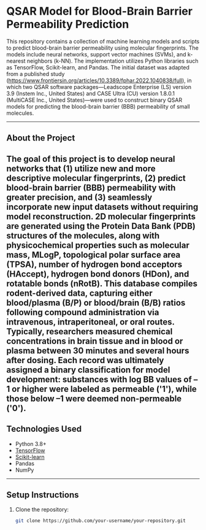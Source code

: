 # QSAR Model for Blood-Brain Barrier Permeability Prediction

This repository contains a collection of machine learning models and scripts to predict blood-brain barrier permeability using molecular fingerprints. The models include neural networks, support vector machines (SVMs), and k-nearest neighbors (k-NN). The implementation utilizes Python libraries such as TensorFlow, Scikit-learn, and Pandas.
The initial dataset was adapted from a published study (https://www.frontiersin.org/articles/10.3389/fphar.2022.1040838/full), in which two QSAR software packages—Leadscope Enterprise (LS) version 3.9 (Instem Inc., United States) and CASE Ultra (CU) version 1.8.0.1 (MultiCASE Inc., United States)—were used to construct binary QSAR models for predicting the blood-brain barrier (BBB) permeability of small molecules. 


---

## About the Project

The goal of this project is to develop neural networks that (1) utilize new and more descriptive molecular fingerprints, (2) predict blood-brain barrier (BBB) permeability with greater precision, and (3) seamlessly incorporate new input datasets without requiring model reconstruction.
2D molecular fingerprints are generated using the Protein Data Bank (PDB) structures of the molecules, along with physicochemical properties such as molecular mass, MLogP, topological polar surface area (TPSA), number of hydrogen bond acceptors (HAccept), hydrogen bond donors (HDon), and rotatable bonds (nRotB). This database compiles rodent-derived data, capturing either blood/plasma (B/P) or blood/brain (B/B) ratios following compound administration via intravenous, intraperitoneal, or oral routes. Typically, researchers measured chemical concentrations in brain tissue and in blood or plasma between 30 minutes and several hours after dosing. Each record was ultimately assigned a binary classification for model development: substances with log BB values of –1 or higher were labeled as permeable ('1'), while those below –1 were deemed non-permeable ('0').
---

## Technologies Used

- Python 3.8+
- [TensorFlow](https://www.tensorflow.org/)
- [Scikit-learn](https://scikit-learn.org/)
- Pandas
- NumPy

---

## Setup Instructions

1. Clone the repository:
   ```bash
   git clone https://github.com/your-username/your-repository.git
